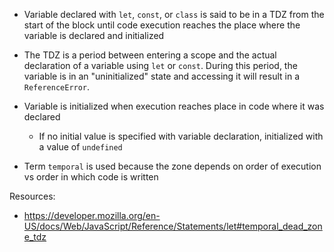 - Variable declared with `let`, `const`, or `class` is said to be in a TDZ from the start of the block until code execution reaches the place where the variable is declared and initialized
- The TDZ is a period between entering a scope and the actual declaration of a variable using `let` or `const`. During this period, the variable is in an "uninitialized" state and accessing it will result in a `ReferenceError`.
- Variable is initialized when execution reaches place in code where it was declared

  - If no initial value is specified with variable declaration, initialized with a value of `undefined`

- Term `temporal` is used because the zone depends on order of execution vs order in which code is written

Resources:

- https://developer.mozilla.org/en-US/docs/Web/JavaScript/Reference/Statements/let#temporal_dead_zone_tdz

